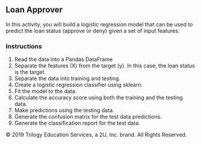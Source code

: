 ## Loan Approver

In this activity, you will build a logistic regression model that can be used to predict the loan status (approve or deny) given a set of input features.

### Instructions

1. Read the data into a Pandas DataFrame
2. Separate the features (X) from the target (y). In this case, the loan status is the target.
3. Separate the data into training and testing.
4. Create a logistic regression classifier using sklearn.
5. Fit the model to the data.
6. Calculate the accuracy score using both the training and the testing data.
7. Make predictions using the testing data.
8. Generate the confusion matrix for the test data predictions.
9. Generate the classification report for the test data.

© 2019 Trilogy Education Services, a 2U, Inc. brand. All Rights Reserved.